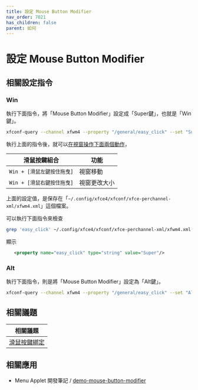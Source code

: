 ```yaml
---
title: 設定 Mouse Button Modifier
nav_order: 7021
has_children: false
parent: 如何
---
```



# 設定 Mouse Button Modifier


## 相關設定指令


### Win

執行下面指令，將「Mouse Button Modifier」設定成「Super鍵」，也就是「Win鍵」。

``` sh
xfconf-query --channel xfwm4 --property "/general/easy_click" --set "Super" --type "string" --create
```

執行上面的指令後，就可以[在視窗操作下面兩個動作](https://samwhelp.github.io/note-about-xfce/read/config/mousebind.html#視窗內容區塊)，

| 滑鼠按鍵組合                |  功能                   |
| --------------------------- | ----------------------- |
| `Win + [滑鼠左鍵按住拖曳]`  | 視窗移動                |
| `Win + [滑鼠右鍵按住拖曳]`  | 視窗更改大小            |


上面的設定值，是保存在「`~/.config/xfce4/xfconf/xfce-perchannel-xml/xfwm4.xml`」這個檔案。

可以執行下面指令來檢查

``` sh
grep 'easy_click' ~/.config/xfce4/xfconf/xfce-perchannel-xml/xfwm4.xml
```

顯示

``` xml
   <property name="easy_click" type="string" value="Super"/>
```




### Alt

執行下面指令，則是將「Mouse Button Modifier」設定為「Alt鍵」。

``` sh
xfconf-query --channel xfwm4 --property "/general/easy_click" --set "Alt" --type "string" --create
```





## 相關議題

| 相關議題 |
| ------- |
| [滑鼠按鍵綁定](https://samwhelp.github.io/note-about-xfce/read/config/mousebind.html#視窗內容區塊) |


## 相關應用

* Menu Applet 開發筆記 / [demo-mouse-button-modifier](https://samwhelp.github.io/note-about-menu-applet/read/demo/demo-mouse-button-modifier.html#xfce)
